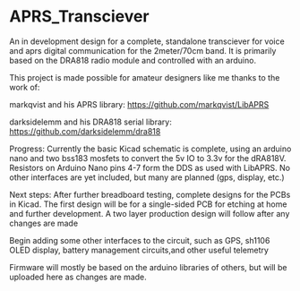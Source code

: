 # APRS_Transciever
An in development design for a complete, standalone transciever for voice and aprs digital communication for the 2meter/70cm band. It is primarily based on the DRA818 radio module and controlled with an arduino. 

This project is made possible for amateur designers like me thanks to the work of:

markqvist and his APRS library:
https://github.com/markqvist/LibAPRS

darksidelemm and his DRA818 serial library:
https://github.com/darksidelemm/dra818

Progress:
Currently the basic Kicad schematic is complete, using an arduino nano and two bss183 mosfets to convert the 5v IO to 3.3v for the dRA818V. Resistors on Arduino Nano pins 4-7 form the DDS as used with LibAPRS. No other interfaces are yet included, but many are planned (gps, display, etc.)

Next steps:
After further breadboard testing, complete designs for the PCBs in Kicad. The first design will be for a single-sided PCB for etching at home and further development. A two layer production design will follow after any changes are made

Begin adding some other interfaces to the circuit, such as GPS, sh1106 OLED display, battery management circuits,and other useful telemetry

Firmware will mostly be based on the arduino libraries of others, but will be uploaded here as changes are made. 
